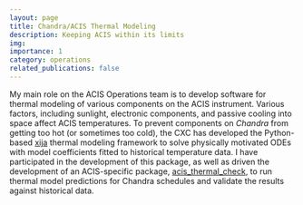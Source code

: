 ```yaml
---
layout: page
title: Chandra/ACIS Thermal Modeling
description: Keeping ACIS within its limits
img: 
importance: 1
category: operations
related_publications: false
---
```



My main role on the ACIS Operations team is to develop software for thermal modeling of various components on the ACIS instrument. Various factors, including sunlight, electronic components, and passive cooling into space affect ACIS temperatures. To prevent components on _Chandra_ from getting too hot (or sometimes too cold), the CXC has developed the Python-based [xija](https://github.com/sot/xija) thermal modeling framework to solve physically motivated ODEs with model coefficients fitted to historical temperature data. I have participated in the development of this package, as well as driven the development of an ACIS-specific package, [acis_thermal_check](https://github.com/acisops/acis_thermal_check), to run thermal model predictions for Chandra schedules and validate the results against historical data. 
